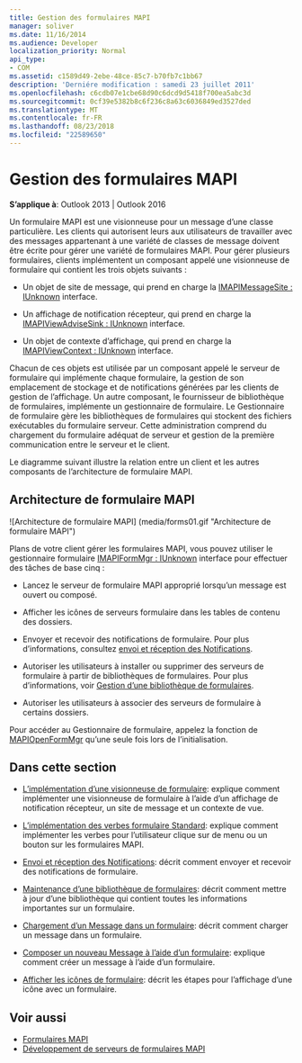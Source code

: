 ```yaml
---
title: Gestion des formulaires MAPI
manager: soliver
ms.date: 11/16/2014
ms.audience: Developer
localization_priority: Normal
api_type:
- COM
ms.assetid: c1589d49-2ebe-48ce-85c7-b70fb7c1bb67
description: 'Derniére modification : samedi 23 juillet 2011'
ms.openlocfilehash: c6cdb07e1cbe68d90c6dcd9d5418f700ea5abc3d
ms.sourcegitcommit: 0cf39e5382b8c6f236c8a63c6036849ed3527ded
ms.translationtype: MT
ms.contentlocale: fr-FR
ms.lasthandoff: 08/23/2018
ms.locfileid: "22589650"
---
```

# <a name="handling-mapi-forms"></a>Gestion des formulaires MAPI

**S’applique à**: Outlook 2013 | Outlook 2016 
  
Un formulaire MAPI est une visionneuse pour un message d’une classe particulière. Les clients qui autorisent leurs aux utilisateurs de travailler avec des messages appartenant à une variété de classes de message doivent être écrite pour gérer une variété de formulaires MAPI. Pour gérer plusieurs formulaires, clients implémentent un composant appelé une visionneuse de formulaire qui contient les trois objets suivants :
  
- Un objet de site de message, qui prend en charge la [IMAPIMessageSite : IUnknown](imapimessagesiteiunknown.md) interface. 
    
- Un affichage de notification récepteur, qui prend en charge la [IMAPIViewAdviseSink : IUnknown](imapiviewadvisesinkiunknown.md) interface. 
    
- Un objet de contexte d’affichage, qui prend en charge la [IMAPIViewContext : IUnknown](imapiviewcontextiunknown.md) interface. 
    
Chacun de ces objets est utilisée par un composant appelé le serveur de formulaire qui implémente chaque formulaire, la gestion de son emplacement de stockage et de notifications générées par les clients de gestion de l’affichage. Un autre composant, le fournisseur de bibliothèque de formulaires, implémente un gestionnaire de formulaire. Le Gestionnaire de formulaire gère les bibliothèques de formulaires qui stockent des fichiers exécutables du formulaire serveur. Cette administration comprend du chargement du formulaire adéquat de serveur et gestion de la première communication entre le serveur et le client.
  
Le diagramme suivant illustre la relation entre un client et les autres composants de l’architecture de formulaire MAPI.
  
## <a name="mapi-form-architecture"></a>Architecture de formulaire MAPI
  
![Architecture de formulaire MAPI] (media/forms01.gif "Architecture de formulaire MAPI")
  
Plans de votre client gérer les formulaires MAPI, vous pouvez utiliser le gestionnaire formulaire [IMAPIFormMgr : IUnknown](imapiformmgriunknown.md) interface pour effectuer des tâches de base cinq : 
  
- Lancez le serveur de formulaire MAPI approprié lorsqu’un message est ouvert ou composé.
    
- Afficher les icônes de serveurs formulaire dans les tables de contenu des dossiers.
    
- Envoyer et recevoir des notifications de formulaire. Pour plus d’informations, consultez [envoi et réception des Notifications](sending-and-receiving-form-notifications.md).
    
- Autoriser les utilisateurs à installer ou supprimer des serveurs de formulaire à partir de bibliothèques de formulaires. Pour plus d’informations, voir [Gestion d’une bibliothèque de formulaires](maintaining-a-form-library.md).
    
- Autoriser les utilisateurs à associer des serveurs de formulaire à certains dossiers.
    
Pour accéder au Gestionnaire de formulaire, appelez la fonction de [MAPIOpenFormMgr](mapiopenformmgr.md) qu’une seule fois lors de l’initialisation. 
  
## <a name="in-this-section"></a>Dans cette section

- [L’implémentation d’une visionneuse de formulaire](implementing-a-form-viewer.md): explique comment implémenter une visionneuse de formulaire à l’aide d’un affichage de notification récepteur, un site de message et un contexte de vue.
    
- [L’implémentation des verbes formulaire Standard](implementing-standard-form-verbs.md): explique comment implémenter les verbes pour l’utilisateur clique sur de menu ou un bouton sur les formulaires MAPI.
    
- [Envoi et réception des Notifications](sending-and-receiving-form-notifications.md): décrit comment envoyer et recevoir des notifications de formulaire.
    
- [Maintenance d’une bibliothèque de formulaires](maintaining-a-form-library.md): décrit comment mettre à jour d’une bibliothèque qui contient toutes les informations importantes sur un formulaire.
    
- [Chargement d’un Message dans un formulaire](loading-a-message-into-a-form.md): décrit comment charger un message dans un formulaire.
    
- [Composer un nouveau Message à l’aide d’un formulaire](composing-a-new-message-by-using-a-form.md): explique comment créer un message à l’aide d’un formulaire.
    
- [Afficher les icônes de formulaire](displaying-form-icons.md): décrit les étapes pour l’affichage d’une icône avec un formulaire.
    
## <a name="see-also"></a>Voir aussi

- [Formulaires MAPI](mapi-forms.md)
- [Développement de serveurs de formulaires MAPI](developing-mapi-form-servers.md)

